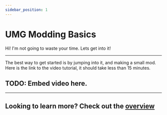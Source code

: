 ```yaml
---
sidebar_position: 1
---
```


# UMG Modding Basics
Hi! I'm not going to waste your time.
Lets get into it!

-------------

The best way to get started is by jumping into it, and making a small mod.<br/>
Here is the link to the video tutorial, it should take less than 15 minutes.

## TODO: Embed video here.

------------

## Looking to learn more? Check out the [overview](modding-basics/overview.md)



